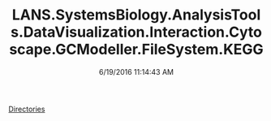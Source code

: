 ﻿---
title: LANS.SystemsBiology.AnalysisTools.DataVisualization.Interaction.Cytoscape.GCModeller.FileSystem.KEGG
date: 6/19/2016 11:14:43 AM
---

[Directories](T-LANS.SystemsBiology.AnalysisTools.DataVisualization.Interaction.Cytoscape.GCModeller.FileSystem.KEGG.Directories.html)
